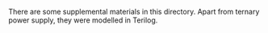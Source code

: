 There are some supplemental materials in this directory. Apart from ternary power supply, they were modelled in Terilog.
